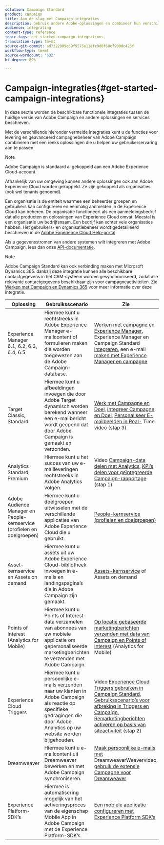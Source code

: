 ```yaml
---
solution: Campaign Standard
product: campaign
title: Aan de slag met Campaign-integraties
description: Gebruik andere Adobe-oplossingen en combineer hun verschillende mogelijkheden met Campagne.
audience: integrating
content-type: reference
topic-tags: get-started-campaign-integrations
translation-type: tm+mt
source-git-commit: ad7322905c69f9575e11efc9d8f68cf909dc425f
workflow-type: tm+mt
source-wordcount: '632'
ht-degree: 89%

---
```



# Campaign-integraties{#get-started-campaign-integrations}

In deze sectie worden de beschikbare functionele integraties tussen de huidige versie van Adobe Campaign en andere oplossingen en services beschreven.

Met de verschillende hieronder vermelde integraties kunt u de functies voor levering en geavanceerd campagnebeheer van Adobe Campaign combineren met een reeks oplossingen die u helpen uw gebruikerservaring aan te passen.

>[!NOTE]
>
> Adobe Campaign is standaard al gekoppeld aan een Adobe Experience Cloud-account.

Afhankelijk van uw omgeving kunnen andere oplossingen ook aan Adobe Experience Cloud worden gekoppeld. Ze zijn gekoppeld als organisaties (ook wel tenants genoemd).

Een organisatie is de entiteit waarmee een beheerder groepen en gebruikers kan configureren en eenmalig aanmelden in de Experience Cloud kan beheren. De organisatie functioneert als een aanmeldingsbedrijf dat alle producten en oplossingen van Experience Cloud omvat. Meestal is een organisatie uw bedrijfsnaam. Een bedrijf kan echter vele organisaties hebben. Het gebruikers- en organisatiebeheer wordt gedetailleerd beschreven in de [Adobe Experience Cloud Help-portal](https://docs.adobe.com/content/help/nl-NL/core-services/interface/manage-users-and-products/organizations.html).

Als u gegevensstromen van andere systemen wilt integreren met Adobe Campaign, lees dan onze [API-documentatie](../../api/using/get-started-apis.md).

>[!NOTE]
>
>Adobe Campaign Standard kan ook verbinding maken met Microsoft Dynamics 365: dankzij deze integratie kunnen alle beschikbare contactgegevens in het CRM-systeem worden gesynchroniseerd, zodat alle relevante contactgegevens beschikbaar zijn voor campagneactiviteiten. Zie [Werken met Campaign en Dynamics 365](../../integrating/using/working-with-campaign-standard-and-microsoft-dynamics-365.md) voor meer informatie over deze integratie.


<table> 
 <thead> 
  <tr> 
   <th> Oplossing<br /> </th> 
   <th> Gebruiksscenario<br /> </th> 
   <th> Zie<br /> </th> 
  </tr> 
 </thead> 
 <tbody> 
  <tr> 
   <td> Experience Manager<br /> 6.1, 6.2, 6.3, 6.4, 6.5<br /> </td> 
   <td> Hiermee kunt u rechtstreeks in Adobe Experience Manager e-mailcontent of formulieren maken die worden toegewezen aan de Adobe Campaign-database.<br /> </td> 
   <td> 
     <a href="../../integrating/using/integrating-with-experience-manager.md">Werken met campagne en Experience Manager</a>, Experience Manager en Campaign Standard  <a href="https://helpx.adobe.com/nl/experience-manager/6-4/sites/administering/using/campaignstandard.html">integreren</a>, een e-mail  <a href="https://gn.adobe.com/doc/standard/getting_started/en/ACS_AEM.html">maken met Experience Manager en campagne</a> 
    </td> 
  </tr> 
  <tr> 
   <td> Target<br /> Classic, Standard<br /> </td> 
   <td> Hiermee kunt u afbeeldingen invoegen die door Adobe Target dynamisch worden berekend wanneer een e-mailbericht wordt geopend dat door Adobe Campaign is gemaakt en verzonden.<br /> </td> 
   <td> 
    <a href="../../integrating/using/about-campaign-target-integration.md">Werk met Campagne en Doel</a>,  <a href="https://docs.adobe.com/content/help/nl-NL/target/using/integrate/campaign-and-target.html">integreer Campagne en Doel</a>,  <a href="https://helpx.adobe.com/marketing-cloud/how-to/email-marketing.html">Personaliseer E-mailbeelden in Real-</a> Time video (stap 3)
    </td> 
  </tr> 
  <tr> 
   <td> Analytics<br /> Standard, Premium <br /> </td> 
   <td> Hiermee kunt u het succes van uw e-mailleveringen rechtstreeks in Adobe Analytics volgen.<br /> </td> 
   <td> 
    Video <a href="../../integrating/using/about-campaign-analytics-integration.md">Campaign-data delen met Analytics</a>, <a href="https://helpx.adobe.com/marketing-cloud/how-to/email-marketing.html">KPI’s delen voor geïntegreerde Campaign-rapportage</a> (stap 1)
    </td> 
  </tr> 
  <tr> 
   <td> Adobe Audience Manager en People-kernservice (profielen en doelgroepen)<br /> </td> 
   <td> Hiermee kunt u doelgroepen uitwisselen met de verschillende applicaties van Adobe Experience Cloud die u gebruikt.<br /> </td> 
   <td> <a href="../../integrating/using/about-campaign-audience-manager-or-people-core-service-integration.md">People-kernservice (profielen en doelgroepen)</a><br /> </td> 
  </tr> 
  <tr> 
   <td> Asset-kernservice en Assets on demand<br /> </td> 
   <td> Hiermee kunt u assets uit uw Adobe Experience Cloud-bibliotheek invoegen in e-mails en landingspagina’s die in Adobe Campaign zijn gemaakt.<br /> </td> 
   <td> <a href="../../integrating/using/working-with-campaign-and-assets-core-service.md">Assets-kernservice</a> of Assets on demand<br /> </td> 
  </tr> 
  <tr> 
   <td> Points of Interest (Analytics for Mobile)<br /> </td> 
   <td> Hiermee kunt u Points of Interest-data verzamelen van abonnees van uw mobiele applicatie om gepersonaliseerde marketingberichten te verzenden met Adobe Campaign.<br /> </td> 
   <td> <a href="../../integrating/using/about-campaign-points-of-interest-data-integration.md">Op locatie gebaseerde marketingberichten verzenden met data van Campaign en Points of Interest</a> (Analytics for Mobile)<br /> </td> 
  </tr> 
  <tr> 
   <td> Experience Cloud Triggers<br /> </td> 
   <td> Hiermee kunt u persoonlijke e-mails verzenden naar uw klanten in Adobe Campaign als reactie op specifieke gedragingen die door Adobe Analytics op uw website worden bijgehouden.<br /> </td> 
   <td> 
    Video <a href="../../integrating/using/about-adobe-experience-cloud-triggers.md">Experience Cloud Triggers gebruiken in Campaign Standard</a>, <a href="../../integrating/using/abandonment-triggers-use-cases.md">Gebruiksscenario’s voor afbreking in Triggers en Campaign</a>, <a href="https://helpx.adobe.com/marketing-cloud/how-to/email-marketing.html">Remarketingberichten activeren op basis van siteactiviteit</a> (stap 2)
    </td> 
  </tr> 
  <tr> 
   <td> Dreamweaver<br /> </td> 
   <td> Hiermee kunt u e-mailcontent uit Dreamweaver bewerken en met Adobe Campaign synchroniseren.<br /> </td> 
   <td> 
    <a href="https://docs.adobe.com/content/help/nl-NL/campaign-standard-learn/tutorials/designing-content/email-designer/dreamweaver-integration.html">Maak persoonlijke e-mails met </a> DreamweaverWeavervideo,  <a href="https://helpx.adobe.com/nl/dreamweaver/using/working-with-dreamweaver-and-campaign.html">gebruik de extensie Campagne voor Dreamweaver</a> 
  </td> 
  </tr> 
  <tr> 
   <td> Experience Platform-SDK’s<br /> </td> 
   <td> Hiermee is automatisering mogelijk van het activeringsproces van de eigenschap Mobile App in Adobe Campaign met de Experience Platform-SDK’s.<br /> </td> 
   <td> <a href="https://helpx.adobe.com/nl/campaign/kb/configuring-app-sdk.html">Een mobiele applicatie configureren met Experience Platform SDK’s</a><br /> </td> 
  </tr> 
 </tbody> 
</table>

